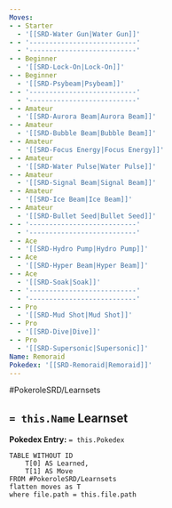```yaml
---
Moves:
- - Starter
  - '[[SRD-Water Gun|Water Gun]]'
- - '---------------------------'
  - '---------------------------'
- - Beginner
  - '[[SRD-Lock-On|Lock-On]]'
- - Beginner
  - '[[SRD-Psybeam|Psybeam]]'
- - '---------------------------'
  - '---------------------------'
- - Amateur
  - '[[SRD-Aurora Beam|Aurora Beam]]'
- - Amateur
  - '[[SRD-Bubble Beam|Bubble Beam]]'
- - Amateur
  - '[[SRD-Focus Energy|Focus Energy]]'
- - Amateur
  - '[[SRD-Water Pulse|Water Pulse]]'
- - Amateur
  - '[[SRD-Signal Beam|Signal Beam]]'
- - Amateur
  - '[[SRD-Ice Beam|Ice Beam]]'
- - Amateur
  - '[[SRD-Bullet Seed|Bullet Seed]]'
- - '---------------------------'
  - '---------------------------'
- - Ace
  - '[[SRD-Hydro Pump|Hydro Pump]]'
- - Ace
  - '[[SRD-Hyper Beam|Hyper Beam]]'
- - Ace
  - '[[SRD-Soak|Soak]]'
- - '---------------------------'
  - '---------------------------'
- - Pro
  - '[[SRD-Mud Shot|Mud Shot]]'
- - Pro
  - '[[SRD-Dive|Dive]]'
- - Pro
  - '[[SRD-Supersonic|Supersonic]]'
Name: Remoraid
Pokedex: '[[SRD-Remoraid|Remoraid]]'
---
```


#PokeroleSRD/Learnsets

## `= this.Name` Learnset

**Pokedex Entry:** `= this.Pokedex`

```dataview
TABLE WITHOUT ID
    T[0] AS Learned,
    T[1] AS Move
FROM #PokeroleSRD/Learnsets
flatten moves as T
where file.path = this.file.path
```
